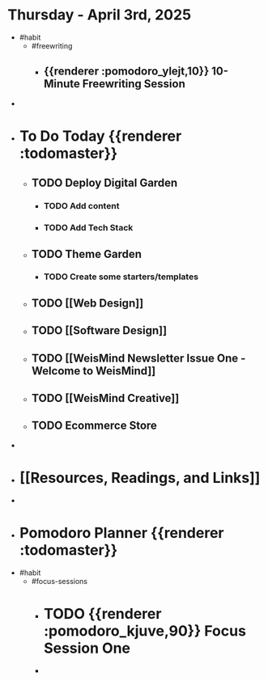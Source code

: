 # Thursday - April 3rd, 2025
- #habit
	- #freewriting
		- ## {{renderer :pomodoro_ylejt,10}} 10-Minute Freewriting Session
-
- # To Do Today {{renderer :todomaster}}
	- ## TODO Deploy Digital Garden
		- ### TODO Add content
		- ### TODO Add Tech Stack
	- ## TODO Theme Garden
		- ### TODO Create some starters/templates
	- ## TODO [[Web Design]]
	- ## TODO [[Software Design]]
	- ## TODO [[WeisMind Newsletter Issue One - Welcome to WeisMind]]
	- ## TODO [[WeisMind Creative]]
	- ## TODO Ecommerce Store
-
- # [[Resources, Readings, and Links]]
-
- # Pomodoro Planner {{renderer :todomaster}}
- #habit
	- #focus-sessions
		- # TODO {{renderer :pomodoro_kjuve,90}} Focus Session One
		-